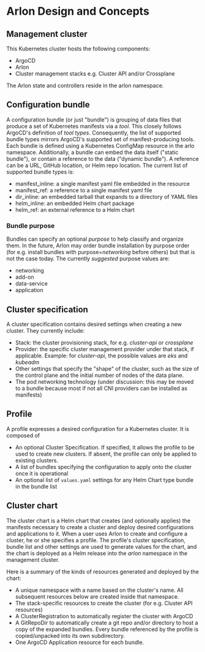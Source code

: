 # Arlon Design and Concepts

## Management cluster

This Kubernetes cluster hosts the following components:

- ArgoCD
- Arlon
- Cluster management stacks e.g. Cluster API and/or Crossplane

The Arlon state and controllers reside in the arlon namespace.

## Configuration bundle

A configuration bundle (or just "bundle") is grouping of data files that
produce a set of Kubernetes manifests via a *tool*. This closely follows ArgoCD's
definition of *tool types*. Consequently, the list of supported bundle
types mirrors ArgoCD's supported set of manifest-producing tools.
Each bundle is defined using a Kubernetes ConfigMap resource in the arlo namespace.
Additionally, a bundle can embed the data itself ("static bundle"), or contain a reference
to the data ("dynamic bundle"). A reference can be a URL, GitHub location, or Helm repo location.
The current list of supported bundle types is:

* manifest_inline: a single manifest yaml file embedded in the resource
* manifest_ref: a reference to a single manifest yaml file
* dir_inline: an embedded tarball that expands to a directory of YAML files
* helm_inline: an embedded Helm chart package
* helm_ref: an external reference to a Helm chart

### Bundle purpose

Bundles can specify an optional *purpose* to help classify and organize them.
In the future, Arlon may order bundle installation by purpose order (for e.g.
install bundles with purpose=*networking* before others) but that is not the
case today. The currently *suggested* purpose values are:

* networking
* add-on
* data-service
* application


## Cluster specification

A cluster specification contains desired settings when creating a new cluster.
They currently include:

- Stack: the cluster provisioning stack, for e.g. *cluster-api* or *crossplane*
- Provider: the specific cluster management provider under that stack,
  if applicable. Example:
  for *cluster-api*, the possible values are *eks* and *kubeadm*
- Other settings that specify the "shape" of the cluster, such as the size of
  the control plane and the initial number of nodes of the data plane.
- The pod networking technology (under discussion: this may be moved to a
  bundle because most if not all CNI providers can be installed as manifests)  

## Profile

A profile expresses a desired configuration for a Kubernetes cluster.
It is composed of

- An optional Cluster Specification. If specified, it allows the profile
  to be used to create new clusters.
  If absent, the profile can only be applied to existing clusters.
- A list of bundles specifying the configuration to apply onto the cluster
  once it is operational
- An optional list of `values.yaml` settings for any Helm Chart type bundle
  in the bundle list

## Cluster chart

The cluster chart is a Helm chart that creates (and optionally applies) the
manifests necessary to create a cluster and deploy desired configurations
and applications to it. When a user uses Arlon to create and configure a cluster,
he or she specifies a profile. The profile's cluster specification, bundle
list and other settings are used to generate values for the chart, and the
chart is deployed as a Helm release into the *arlon* namespace in the
management cluster.

Here is a summary of the kinds of resources generated and deployed by the chart:
- A unique namespace with a name based on the cluster's name. All subsequent
  resources below are created inside that namespace.
- The stack-specific resources to create the cluster (for e.g. Cluster API resources)
- A ClusterRegistration to automatically register the cluster with ArgoCD
- A GitRepoDir to automatically create a git repo and/or directory to host a copy
  of the expanded bundles. Every bundle referenced by the profile is
  copied/unpacked into its own subdirectory.
- One ArgoCD Application resource for each bundle.
